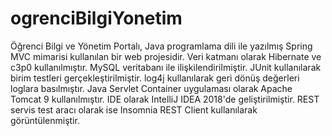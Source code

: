 # ogrenciBilgiYonetim
Öğrenci Bilgi ve Yönetim Portalı, Java programlama dili ile yazılmış Spring MVC mimarisi kullanılan bir web projesidir. Veri katmanı olarak Hibernate ve c3p0 kullanılmıştır. MySQL veritabanı ile ilişkilendirilmiştir. JUnit kullanılarak birim testleri gerçekleştirilmiştir. log4j kullanılarak geri dönüş değerleri loglara basılmıştır. Java Servlet Container uygulaması olarak Apache Tomcat 9 kullanılmıştır. IDE olarak IntelliJ IDEA 2018'de geliştirilmiştir. REST servis test aracı olarak ise Insomnia REST Client kullanılarak görüntülenmiştir.
